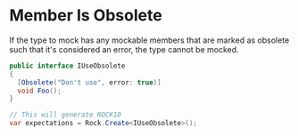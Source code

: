 # Member Is Obsolete
If the type to mock has any mockable members that are marked as obsolete such that it's considered an error, the type cannot be mocked.
```csharp
public interface IUseObsolete
{
  [Obsolete("Don't use", error: true)]
  void Foo();
} 

// This will generate ROCK10
var expectations = Rock.Create<IUseObsolete>();
```